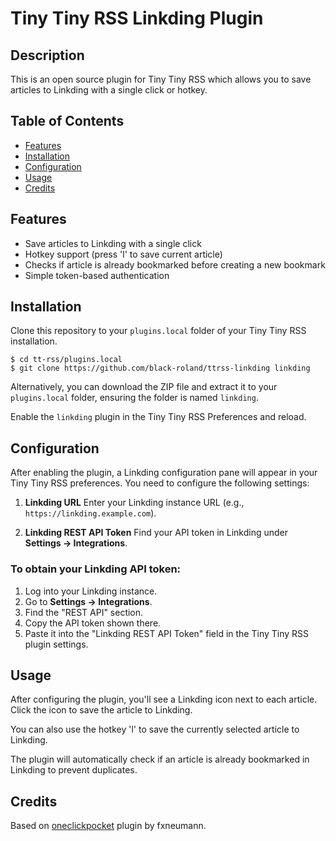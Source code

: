 # Tiny Tiny RSS Linkding Plugin

## Description

This is an open source plugin for Tiny Tiny RSS which allows you to save articles to Linkding with a single click or hotkey.

## Table of Contents

* [Features](#features)
* [Installation](#installation)
* [Configuration](#configuration)
* [Usage](#usage)
* [Credits](#credits)

## Features

* Save articles to Linkding with a single click
* Hotkey support (press 'l' to save current article)
* Checks if article is already bookmarked before creating a new bookmark
* Simple token-based authentication

## Installation

Clone this repository to your `plugins.local` folder of your Tiny Tiny RSS installation.

```
$ cd tt-rss/plugins.local
$ git clone https://github.com/black-roland/ttrss-linkding linkding
```

Alternatively, you can download the ZIP file and extract it to your `plugins.local` folder, ensuring the folder is named `linkding`.

Enable the `linkding` plugin in the Tiny Tiny RSS Preferences and reload.

## Configuration

After enabling the plugin, a Linkding configuration pane will appear in your Tiny Tiny RSS preferences. You need to configure the following settings:

1.  **Linkding URL**
    Enter your Linkding instance URL (e.g., `https://linkding.example.com`).

2.  **Linkding REST API Token**
    Find your API token in Linkding under **Settings → Integrations**.

### To obtain your Linkding API token:

1.  Log into your Linkding instance.
2.  Go to **Settings → Integrations**.
3.  Find the "REST API" section.
4.  Copy the API token shown there.
5.  Paste it into the "Linkding REST API Token" field in the Tiny Tiny RSS plugin settings.

## Usage

After configuring the plugin, you'll see a Linkding icon next to each article. Click the icon to save the article to Linkding.

You can also use the hotkey 'l' to save the currently selected article to Linkding.

The plugin will automatically check if an article is already bookmarked in Linkding to prevent duplicates.

## Credits

Based on [oneclickpocket](https://github.com/fxneumann/oneclickpocket) plugin by fxneumann.
